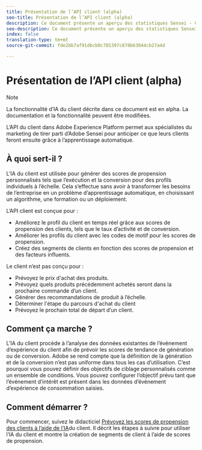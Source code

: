 ```yaml
---
title: Présentation de l’API client (alpha)
seo-title: Présentation de l’API client (alpha)
description: Ce document présente un aperçu des statistiques Sensei - Customer AI (Alpha)
seo-description: Ce document présente un aperçu des statistiques Sensei - Customer AI (Alpha)
index: false
translation-type: tm+mt
source-git-commit: fde2bb7af91dbcb0c701397c878b63044cb27a4d

---
```



# Présentation de l’API client (alpha)

>[!NOTE]
>La fonctionnalité d’IA du client décrite dans ce document est en alpha. La documentation et la fonctionnalité peuvent être modifiées.

L’API du client dans Adobe Experience Platform permet aux spécialistes du marketing de tirer parti d’Adobe Sensei pour anticiper ce que leurs clients feront ensuite grâce à l’apprentissage automatique.

## À quoi sert-il ?

L’IA du client est utilisée pour générer des scores de propension personnalisés tels que l’exécution et la conversion pour des profils individuels à l’échelle. Cela s’effectue sans avoir à transformer les besoins de l’entreprise en un problème d’apprentissage automatique, en choisissant un algorithme, une formation ou un déploiement.

L’API client est conçue pour :

- Améliorez le profil du client en temps réel grâce aux scores de propension des clients, tels que le taux d’activité et de conversion.
- Améliorer les profils du client avec les codes de motif pour les scores de propension.
- Créez des segments de clients en fonction des scores de propension et des facteurs influents.

Le client n’est pas conçu pour :

- Prévoyez le prix d&#39;achat des produits.
- Prévoyez quels produits précédemment achetés seront dans la prochaine commande d’un client.
- Générer des recommandations de produit à l’échelle.
- Déterminer l&#39;étape du parcours d&#39;achat du client
- Prévoyez le prochain total de départ d’un client.

## Comment ça marche ?

L’IA du client procède à l’analyse des données existantes de l’événement d’expérience du client afin de prévoir les scores de tendance de génération ou de conversion. Adobe se rend compte que la définition de la génération et de la conversion n’est pas uniforme dans tous les cas d’utilisation. C’est pourquoi vous pouvez définir des objectifs de ciblage personnalisés comme un ensemble de conditions. Vous pouvez configurer l’objectif prévu tant que l’événement d’intérêt est présent dans les données d’événement d’expérience de consommation saisies.

## Comment démarrer ?

Pour commencer, suivez le didacticiel [Prévoyez les scores de propension des clients à l’aide de l’IA](./customer-ai-tutorial.md)du client. Il décrit les étapes à suivre pour utiliser l’IA du client et montre la création de segments de client à l’aide de scores de propension.